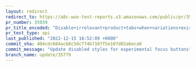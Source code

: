 ```yaml
---
layout: redirect
redirect_to: https://a8c-woo-test-reports.s3.amazonaws.com/public/pr/35939/api/index.html
pr_number: 35939
pr_title_encoded: "Disable+irrelevant+product+tabs+when+variations+exist"
pr_test_type: api
last_published: "2022-12-15 16:52:09 +0000"
commit_sha: 404cdc684acb8c5dc774b7107f5e107d02a6eca0
commit_message: "Update disabled styles for experimental focus buttons"
branch_name: update/35779
---
```

